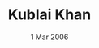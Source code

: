 ---
title: Kublai Khan
auhtor: John Man
ISBN-OR-ISSN: 9780553816587
url:  https://www.amazon.co.uk/Kublai-Khan-John-Man/dp/0553817183/ref=sr_1_1?crid=1TOU2L0T5SIY9&keywords=kublai&qid=1641873290&s=books&sprefix=kublai%2Cstripbooks%2C43&sr=1-1
date: 1 Mar 2006
page location: KUBLAI
type: book
---   